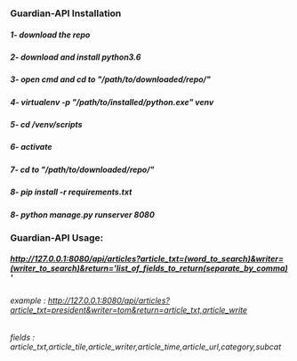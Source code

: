 ### Guardian-API Installation
##### 1- download the repo
##### 2- download and install  python3.6
##### 3- open cmd and cd to "/path/to/downloaded/repo/"
##### 4- virtualenv -p "/path/to/installed/python.exe"  venv
##### 5- cd /venv/scripts
##### 6- activate
##### 7- cd to "/path/to/downloaded/repo/"
##### 8- pip install -r requirements.txt
##### 8- python manage.py runserver 8080
### Guardian-API Usage:
##### http://127.0.0.1:8080/api/articles?article_txt=(word_to_search)&writer=(writer_to_search)&return='list_of_fields_to_return(separate_by_comma)'
###### example : http://127.0.0.1:8080/api/articles?article_txt=president&writer=tom&return=article_txt,article_write
###### fields : article_txt,article_tile,article_writer,article_time,article_url,category,subcat
